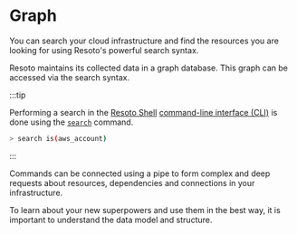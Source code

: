 # Graph

You can search your cloud infrastructure and find the resources you are looking for using Resoto's powerful search syntax.

Resoto maintains its collected data in a graph database. This graph can be accessed via the search syntax.

:::tip

Performing a search in the [Resoto Shell](../components/shell.md) [command-line interface (CLI)](../../reference/cli/index.md) is done using the [`search`](../../reference/cli/search-commands/search.md) command.

```bash
> search is(aws_account)
```

:::

Commands can be connected using a pipe to form complex and deep requests about resources, dependencies and connections in your infrastructure.

To learn about your new superpowers and use them in the best way, it is important to understand the data model and structure.

<DocCardList />
